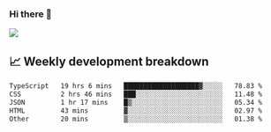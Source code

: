 ### Hi there 👋
<img align="center" src="https://github-readme-stats.vercel.app/api?username=Tumao727&show_icons=true&hide_title=true&theme=dracula" />


## 📈 Weekly development breakdown
<!--START_SECTION:waka-->

```txt
TypeScript   19 hrs 6 mins   ███████████████████▓░░░░░   78.83 %
CSS          2 hrs 46 mins   ███░░░░░░░░░░░░░░░░░░░░░░   11.48 %
JSON         1 hr 17 mins    █▒░░░░░░░░░░░░░░░░░░░░░░░   05.34 %
HTML         43 mins         ▓░░░░░░░░░░░░░░░░░░░░░░░░   02.97 %
Other        20 mins         ▒░░░░░░░░░░░░░░░░░░░░░░░░   01.38 %
```

<!--END_SECTION:waka-->